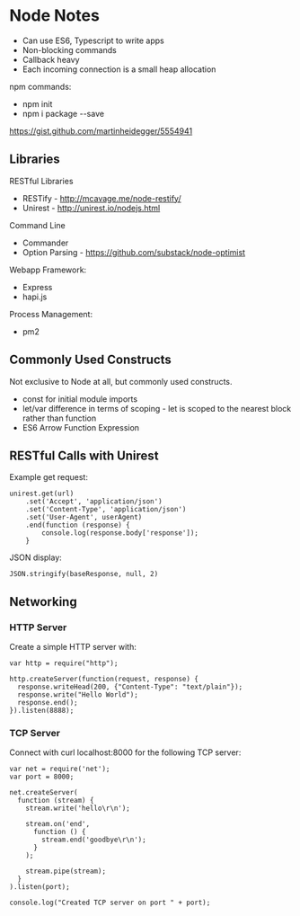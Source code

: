 # Node Notes

* Can use ES6, Typescript to write apps
* Non-blocking commands
* Callback heavy
* Each incoming connection is a small heap allocation

npm commands:
* npm init
* npm i package --save

https://gist.github.com/martinheidegger/5554941

## Libraries

RESTful Libraries
* RESTify - http://mcavage.me/node-restify/
* Unirest - http://unirest.io/nodejs.html

Command Line
* Commander
* Option Parsing - https://github.com/substack/node-optimist

Webapp Framework:
* Express
* hapi.js

Process Management:
* pm2 

## Commonly Used Constructs

Not exclusive to Node at all, but commonly used constructs.

* const for initial module imports
* let/var difference in terms of scoping - let is scoped to the nearest block rather than function
* ES6 Arrow Function Expression

## RESTful Calls with Unirest

Example get request:

    unirest.get(url)
        .set('Accept', 'application/json')
        .set('Content-Type', 'application/json')
        .set('User-Agent', userAgent)
        .end(function (response) {
            console.log(response.body['response']);
        }

JSON display:

    JSON.stringify(baseResponse, null, 2)
    
## Networking

### HTTP Server

Create a simple HTTP server with:

    var http = require("http");

    http.createServer(function(request, response) {
      response.writeHead(200, {"Content-Type": "text/plain"});
      response.write("Hello World");
      response.end();
    }).listen(8888);

### TCP Server

Connect with curl localhost:8000 for the following TCP server:

    var net = require('net');
    var port = 8000;
     
    net.createServer(
      function (stream) {
        stream.write('hello\r\n');
     
        stream.on('end',
          function () {
            stream.end('goodbye\r\n');
          }
        );
     
        stream.pipe(stream);
      }
    ).listen(port);
    
    console.log("Created TCP server on port " + port);
